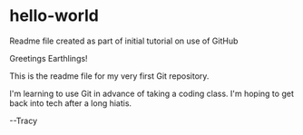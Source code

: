 # hello-world

Readme file created as part of initial tutorial on use of GitHub

Greetings Earthlings!

This is the readme file for my very first Git repository. 

I'm learning to use Git in advance of taking a coding class. I'm hoping to get back into tech after a long hiatis.

--Tracy
